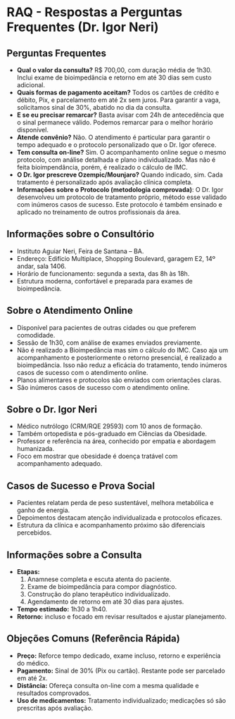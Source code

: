 # RAQ - Respostas a Perguntas Frequentes (Dr. Igor Neri)

## Perguntas Frequentes
- **Qual o valor da consulta?** R$ 700,00, com duração média de 1h30. Inclui exame de bioimpedância e retorno em até 30 dias sem custo adicional.
- **Quais formas de pagamento aceitam?** Todos os cartões de crédito e débito, Pix, e parcelamento em até 2x sem juros. Para garantir a vaga, solicitamos sinal de 30%, abatido no dia da consulta.
- **E se eu precisar remarcar?** Basta avisar com 24h de antecedência que o sinal permanece válido. Podemos remarcar para o melhor horário disponível.
- **Atende convênio?** Não. O atendimento é particular para garantir o tempo adequado e o protocolo personalizado que o Dr. Igor oferece.
- **Tem consulta on-line?** Sim. O acompanhamento online segue o mesmo protocolo, com análise detalhada e plano individualizado. Mas não é feita bioimpendância, porém, é realizado o cálculo de IMC. 
- **O Dr. Igor prescreve Ozempic/Mounjaro?** Quando indicado, sim. Cada tratamento é personalizado após avaliação clínica completa.
- **Informações sobre o Protocolo (metodologia comprovada)**: O Dr. Igor desenvolveu um protocolo de tratamento próprio, método esse validado com inúmeros casos de sucesso. Este protocolo é também ensinado e aplicado no treinamento de outros profissionais da área.

## Informações sobre o Consultório
- Instituto Aguiar Neri, Feira de Santana – BA.
- Endereço: Edifício Multiplace, Shopping Boulevard, garagem E2, 14º andar, sala 1406.
- Horário de funcionamento: segunda a sexta, das 8h às 18h.
- Estrutura moderna, confortável e preparada para exames de bioimpedância.

## Sobre o Atendimento Online
- Disponível para pacientes de outras cidades ou que preferem comodidade.
- Sessão de 1h30, com análise de exames enviados previamente.
- Não é realizado a Bioimpedância mas sim o cálculo do IMC. Caso aja um acompanhamento e posteriormente o retorno presencial, é realizado a bioimpedância. Isso não reduz a eficácia do tratamento, tendo inúmeros casos de sucesso com o atendimento online.
- Planos alimentares e protocolos são enviados com orientações claras.
- São inúmeros casos de sucesso com o atendimento online.

## Sobre o Dr. Igor Neri
- Médico nutrólogo (CRM/RQE 29593) com 10 anos de formação.
- Também ortopedista e pós-graduado em Ciências da Obesidade.
- Professor e referência na área, conhecido por empatia e abordagem humanizada.
- Foco em mostrar que obesidade é doença tratável com acompanhamento adequado.

## Casos de Sucesso e Prova Social
- Pacientes relatam perda de peso sustentável, melhora metabólica e ganho de energia.
- Depoimentos destacam atenção individualizada e protocolos eficazes.
- Estrutura da clínica e acompanhamento próximo são diferenciais percebidos.

## Informações sobre a Consulta
- **Etapas:**
  1. Anamnese completa e escuta atenta do paciente.
  2. Exame de bioimpedância para compor diagnóstico.
  3. Construção do plano terapêutico individualizado.
  4. Agendamento de retorno em até 30 dias para ajustes.
- **Tempo estimado:** 1h30 a 1h40.
- **Retorno:** incluso e focado em revisar resultados e ajustar planejamento.

## Objeções Comuns (Referência Rápida)
- **Preço:** Reforce tempo dedicado, exame incluso, retorno e experiência do médico.
- **Pagamento:** Sinal de 30% (Pix ou cartão). Restante pode ser parcelado em até 2x.
- **Distância:** Ofereça consulta on-line com a mesma qualidade e resultados comprovados.
- **Uso de medicamentos:** Tratamento individualizado; medicações só são prescritas após avaliação.
